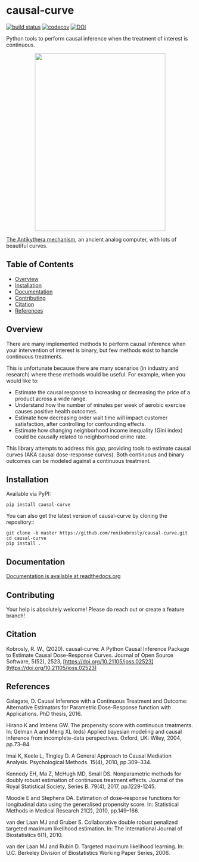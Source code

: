 # causal-curve

[![build status](http://img.shields.io/travis/ronikobrosly/causal-curve/master.svg?style=flat)](https://travis-ci.org/ronikobrosly/causal-curve)
[![codecov](https://codecov.io/gh/ronikobrosly/causal-curve/branch/master/graph/badge.svg)](https://codecov.io/gh/ronikobrosly/causal-curve)
[![DOI](https://zenodo.org/badge/256017107.svg)](https://zenodo.org/badge/latestdoi/256017107)

Python tools to perform causal inference when the treatment of interest is continuous.


<p align="center">
<img src="/imgs/curves.png" align="middle" width="350" height="477" />
</p>


[The Antikythera mechanism](https://en.wikipedia.org/wiki/Antikythera_mechanism), an ancient analog computer, with lots of beautiful curves.



## Table of Contents

- [Overview](#overview)
- [Installation](#installation)
- [Documentation](#documentation)
- [Contributing](#contributing)
- [Citation](#citation)
- [References](#references)

## Overview

There are many implemented methods to perform causal inference when your intervention of interest is binary,
but few methods exist to handle continuous treatments.

This is unfortunate because there are many scenarios (in industry and research) where these methods would be useful.
For example, when you would like to:

* Estimate the causal response to increasing or decreasing the price of a product across a wide range.
* Understand how the number of minutes per week of aerobic exercise causes positive health outcomes.
* Estimate how decreasing order wait time will impact customer satisfaction, after controlling for confounding effects.
* Estimate how changing neighborhood income inequality (Gini index) could be causally related to neighborhood crime rate.

This library attempts to address this gap, providing tools to estimate causal curves (AKA causal dose-response curves).
Both continuous and binary outcomes can be modeled against a continuous treatment.

## Installation

Available via PyPI:

`pip install causal-curve`

You can also get the latest version of causal-curve by cloning the repository::

```
git clone -b master https://github.com/ronikobrosly/causal-curve.git
cd causal-curve
pip install .
```

## Documentation

[Documentation is available at readthedocs.org](https://causal-curve.readthedocs.io/en/latest/)


## Contributing

Your help is absolutely welcome! Please do reach out or create a feature branch!

## Citation

Kobrosly, R. W., (2020). causal-curve: A Python Causal Inference Package to Estimate Causal Dose-Response Curves. Journal of Open Source Software, 5(52), 2523, [https://doi.org/10.21105/joss.02523](https://doi.org/10.21105/joss.02523)

## References

Galagate, D. Causal Inference with a Continuous Treatment and Outcome: Alternative
Estimators for Parametric Dose-Response function with Applications. PhD thesis, 2016.

Hirano K and Imbens GW. The propensity score with continuous treatments.
In: Gelman A and Meng XL (eds) Applied bayesian modeling and causal inference
from incomplete-data perspectives. Oxford, UK: Wiley, 2004, pp.73–84.

Imai K, Keele L, Tingley D. A General Approach to Causal Mediation Analysis. Psychological
Methods. 15(4), 2010, pp.309–334.

Kennedy EH, Ma Z, McHugh MD, Small DS. Nonparametric methods for doubly robust estimation
of continuous treatment effects. Journal of the Royal Statistical Society, Series B. 79(4), 2017, pp.1229-1245.

Moodie E and Stephens DA. Estimation of dose–response functions for
longitudinal data using the generalised propensity score. In: Statistical Methods in
Medical Research 21(2), 2010, pp.149–166.

van der Laan MJ and Gruber S. Collaborative double robust penalized targeted
maximum likelihood estimation. In: The International Journal of Biostatistics 6(1), 2010.

van der Laan MJ and Rubin D. Targeted maximum likelihood learning. In: ​U.C. Berkeley Division of
Biostatistics Working Paper Series, 2006.
